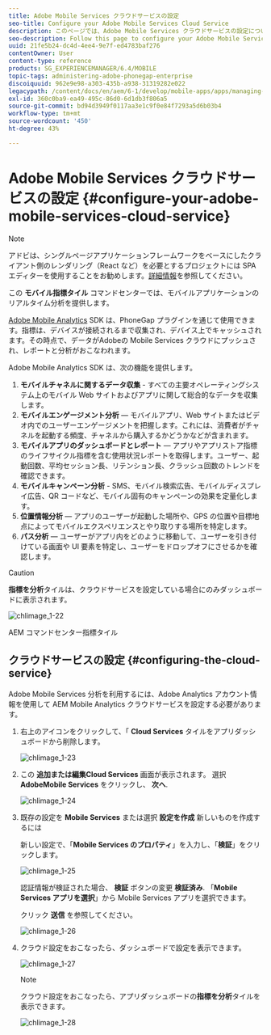 ```yaml
---
title: Adobe Mobile Services クラウドサービスの設定
seo-title: Configure your Adobe Mobile Services Cloud Service
description: このページでは、Adobe Mobile Services クラウドサービスの設定について説明します。
seo-description: Follow this page to configure your Adobe Mobile Services Cloud Service.
uuid: 21fe5b24-dc4d-4ee4-9e7f-ed4783baf276
contentOwner: User
content-type: reference
products: SG_EXPERIENCEMANAGER/6.4/MOBILE
topic-tags: administering-adobe-phonegap-enterprise
discoiquuid: 962e9e98-a303-435b-a938-31319282e022
legacypath: /content/docs/en/aem/6-1/develop/mobile-apps/apps/managing-aem-mobile-apps/configure-your-adobe-phonegap-build-cloud-service1
exl-id: 360c0ba9-ea49-495c-86d0-6d1db3f806a5
source-git-commit: bd94d3949f0117aa3e1c9f0e84f7293a5d6b03b4
workflow-type: tm+mt
source-wordcount: '450'
ht-degree: 43%

---
```


# Adobe Mobile Services クラウドサービスの設定 {#configure-your-adobe-mobile-services-cloud-service}

>[!NOTE]
>
>アドビは、シングルページアプリケーションフレームワークをベースにしたクライアント側のレンダリング（React など）を必要とするプロジェクトには SPA エディターを使用することをお勧めします。[詳細情報](/help/sites-developing/spa-overview.md)を参照してください。

この **モバイル指標タイル** コマンドセンターでは、モバイルアプリケーションのリアルタイム分析を提供します。

[Adobe Mobile Analytics](https://www.adobe.com/ca/solutions/digital-analytics/mobile-web-apps-analytics.html) SDK は、PhoneGap プラグインを通じて使用できます。指標は、デバイスが接続されるまで収集され、デバイス上でキャッシュされます。その時点で、データがAdobeの Mobile Services クラウドにプッシュされ、レポートと分析がおこなわれます。

Adobe Mobile Analytics SDK は、次の機能を提供します。

1. **モバイルチャネルに関するデータ収集** - すべての主要オペレーティングシステム上のモバイル Web サイトおよびアプリに関して総合的なデータを収集します。
1. **モバイルエンゲージメント分析**  — モバイルアプリ、Web サイトまたはビデオ内でのユーザーエンゲージメントを把握します。これには、消費者がチャネルを起動する頻度、チャネルから購入するかどうかなどが含まれます。
1. **モバイルアプリのダッシュボードとレポート**  — アプリやアプリストア指標のライフサイクル指標を含む使用状況レポートを取得します。ユーザー、起動回数、平均セッション長、リテンション長、クラッシュ回数のトレンドを確認できます。
1. **モバイルキャンペーン分析** - SMS、モバイル検索広告、モバイルディスプレイ広告、QR コードなど、モバイル固有のキャンペーンの効果を定量化します。
1. **位置情報分析**  — アプリのユーザーが起動した場所や、GPS の位置や目標地点によってモバイルエクスペリエンスとやり取りする場所を特定します。
1. **パス分析**  — ユーザーがアプリ内をどのように移動して、ユーザーを引き付けている画面や UI 要素を特定し、ユーザーをドロップオフにさせるかを確認します。

>[!CAUTION]
>
>**指標を分析**&#x200B;タイルは、クラウドサービスを設定している場合にのみダッシュボードに表示されます。

![chlimage_1-22](assets/chlimage_1-22.png)

AEM コマンドセンター指標タイル

## クラウドサービスの設定 {#configuring-the-cloud-service}

Adobe Mobile Services 分析を利用するには、Adobe Analytics アカウント情報を使用して AEM Mobile Analytics クラウドサービスを設定する必要があります。

1. 右上のアイコンをクリックして、「 **Cloud Services** タイルをアプリダッシュボードから削除します。

   ![chlimage_1-23](assets/chlimage_1-23.png)

1. この **追加または編集Cloud Services** 画面が表示されます。 選択 **AdobeMobile Services** をクリックし、 **次へ**.

   ![chlimage_1-24](assets/chlimage_1-24.png)

1. 既存の設定を **Mobile Services** または選択 **設定を作成** 新しいものを作成するには

   新しい設定で、「**Mobile Services のプロパティ**」を入力し、「**検証**」をクリックします。

   ![chlimage_1-25](assets/chlimage_1-25.png)

   認証情報が検証された場合、 **検証** ボタンの変更 **検証済み**. 「**Mobile Services アプリを選択**」から Mobile Services アプリを選択できます。

   クリック **送信** を参照してください。

   ![chlimage_1-26](assets/chlimage_1-26.png)

1. クラウド設定をおこなったら、ダッシュボードで設定を表示できます。

   ![chlimage_1-27](assets/chlimage_1-27.png)

   >[!NOTE]
   >
   >クラウド設定をおこなったら、アプリダッシュボードの&#x200B;**指標を分析**&#x200B;タイルを表示できます。

   ![chlimage_1-28](assets/chlimage_1-28.png)
